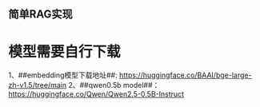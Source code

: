 ## 简单RAG实现

# 模型需要自行下载 

1、##embedding模型下载地址##: https://huggingface.co/BAAI/bge-large-zh-v1.5/tree/main
2、##qwen0.5b model##：https://huggingface.co/Qwen/Qwen2.5-0.5B-Instruct
